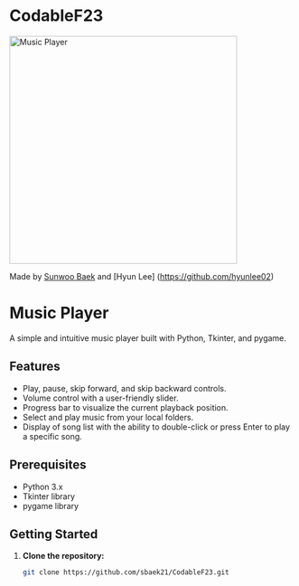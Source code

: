 # CodableF23
<img width="403" alt="Music Player" src="https://github.com/sbaek21/CodableF23/assets/62567659/a939df97-7bc9-4673-926e-167fddc8b101">

Made by [Sunwoo Baek](https://github.com/sbaek21) and [Hyun Lee] (https://github.com/hyunlee02)

# Music Player

A simple and intuitive music player built with Python, Tkinter, and pygame.

## Features

- Play, pause, skip forward, and skip backward controls.
- Volume control with a user-friendly slider.
- Progress bar to visualize the current playback position.
- Select and play music from your local folders.
- Display of song list with the ability to double-click or press Enter to play a specific song.

## Prerequisites

- Python 3.x
- Tkinter library
- pygame library

## Getting Started

1. **Clone the repository:**
   ```bash
   git clone https://github.com/sbaek21/CodableF23.git
